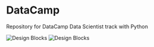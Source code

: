 # DataCamp
Repository for DataCamp Data Scientist track with Python


<img src="https://media.istockphoto.com/id/1389238948/photo/hand-touching-global-networking-on-data-connection-science-big-data-internet-technology.jpg?s=612x612&w=0&k=20&c=yCNE-b7vr1kD9iRAIH4Qq6J3ZRBalj_mCZVrNVsev50=" alt="Design Blocks" data-canonical-src="https://images.unsplash.com/photo-1518364538800-6bae3c2ea0f2?ixlib=rb-0.3.5&amp;ixid=eyJhcHBfaWQiOjEyMDd9&amp;s=193d96d744872badcbbf5bdfc7b347f2&amp;auto=format&amp;fit=crop&amp;w=1951&amp;q=80" style="max-width: 100%;">


<img src="https://media.istockphoto.com/id/1170957541/vector/data-science-infographic-10-steps-concept-machine-learning-big-data-database-classification.jpg?s=1024x1024&w=is&k=20&c=ky6WuDBHLmuukPGXm3GFnglC2yGdI3xml3hupciNwQ0=" alt="Design Blocks" data-canonical-src="https://images.unsplash.com/photo-1518364538800-6bae3c2ea0f2?ixlib=rb-0.3.5&amp;ixid=eyJhcHBfaWQiOjEyMDd9&amp;s=193d96d744872badcbbf5bdfc7b347f2&amp;auto=format&amp;fit=crop&amp;w=1951&amp;q=80" style="max-width: 100%;">



